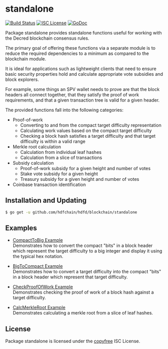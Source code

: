 standalone
==========

[![Build Status](https://github.com/hdfchain/hdfd/workflows/Build%20and%20Test/badge.svg)](https://github.com/hdfchain/hdfd/actions)
[![ISC License](https://img.shields.io/badge/license-ISC-blue.svg)](http://copyfree.org)
[![GoDoc](https://img.shields.io/badge/godoc-reference-blue.svg)](https://godoc.org/github.com/hdfchain/hdfd/blockchain/standalone)

Package standalone provides standalone functions useful for working with the
Decred blockchain consensus rules.

The primary goal of offering these functions via a separate module is to reduce
the required dependencies to a minimum as compared to the blockchain module.

It is ideal for applications such as lightweight clients that need to ensure
basic security properties hold and calculate appropriate vote subsidies and
block explorers.

For example, some things an SPV wallet needs to prove are that the block headers
all connect together, that they satisfy the proof of work requirements, and that
a given transaction tree is valid for a given header.

The provided functions fall into the following categories:

- Proof-of-work
  - Converting to and from the compact target difficulty representation
  - Calculating work values based on the compact target difficulty
  - Checking a block hash satisfies a target difficulty and that target
    difficulty is within a valid range
- Merkle root calculation
  - Calculation from individual leaf hashes
  - Calculation from a slice of transactions
- Subsidy calculation
  - Proof-of-work subsidy for a given height and number of votes
  - Stake vote subsidy for a given height
  - Treasury subsidy for a given height and number of votes
- Coinbase transaction identification

## Installation and Updating

```bash
$ go get -u github.com/hdfchain/hdfd/blockchain/standalone
```

## Examples

* [CompactToBig Example](https://godoc.org/github.com/hdfchain/hdfd/blockchain/standalone#example-CompactToBig)  
  Demonstrates how to convert the compact "bits" in a block header which
  represent the target difficulty to a big integer and display it using the
  typical hex notation.

* [BigToCompact Example](https://godoc.org/github.com/hdfchain/hdfd/blockchain/standalone#example-BigToCompact)  
  Demonstrates how to convert a target difficulty into the compact "bits" in a
  block header which represent that target difficulty.

* [CheckProofOfWork Example](https://godoc.org/github.com/hdfchain/hdfd/blockchain/standalone#example-CheckProofOfWork)  
  Demonstrates checking the proof of work of a block hash against a target
  difficulty.

* [CalcMerkleRoot Example](https://godoc.org/github.com/hdfchain/hdfd/blockchain/standalone#example-CalcMerkleRoot)  
  Demonstrates calculating a merkle root from a slice of leaf hashes.

## License

Package standalone is licensed under the [copyfree](http://copyfree.org) ISC
License.
